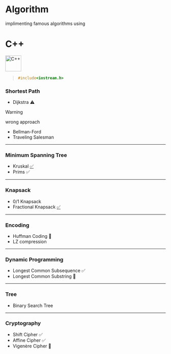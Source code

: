 # Algorithm

implimenting famous algorithms using 

# C++

<div align="left">
<img src="https://cdn.jsdelivr.net/gh/devicons/devicon@latest/icons/cplusplus/cplusplus-original.svg" height="50px" alt="C++" />
          
</div>



> ``` c++
> #include<iostream.h>
> ```


### Shortest Path
  - Dijkstra :warning:

> [!WARNING] 
> wrong approach 

  - Bellman-Ford
  - Traveling Salesman
---

### Minimum Spanning Tree
  - Kruskal [:white_check_mark:](Kruskal.cpp)
  - Prims   :white_check_mark:
---

### Knapsack
  - 0/1 Knapsack
  - Fractional Knapsack  [:white_check_mark:](Knapsack%20Fractional.cpp)
---

### Encoding 
  - Huffman Coding :construction:
  - LZ compression 
---

### Dynamic Programming
  - Longest Common Subsequence :white_check_mark:
  - Longest Common Substring :construction:


---

### Tree
  - Binary Search Tree

---

### Cryptography 
  - Shift Cipher    :white_check_mark:
  - Affine Cipher   :white_check_mark:
  - Vigenère Cipher :construction:
<!--  - [Prims](Prims.cpp). -->









<!--


___
- Binary Tree
- Tree Travarsal
- Expression Tree
- Insert / Delete in Binary Search Tree
- Duplicate Data Removal 
- Kruskal 
- Prims 
- Dijkstra
___
-->
